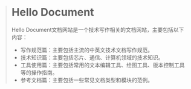 > # Hello Document
>
> Hello Document文档网站是一个技术写作相关的文档网站，主要包括以下内容：
>
> - 写作规范篇：主要包括主流的中英文技术文档写作规范。
> - 技术知识篇：主要包括芯片、通信、计算机领域的技术知识。
> - 工具使用篇：主要包括常用的文本编辑工具、绘图工具、版本控制工具等的操作指南。
> - 参考文档篇：主要包括一些常见文档类型和模块的范例。
>
> 